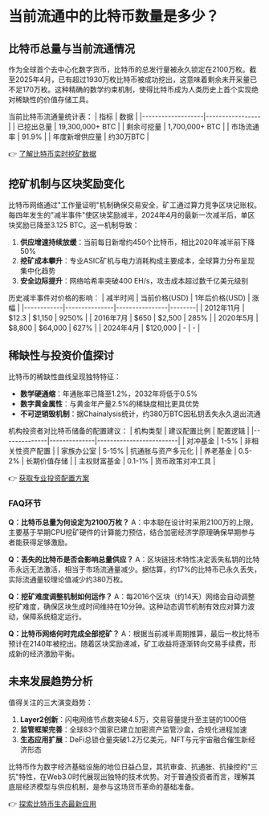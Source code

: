 # 当前流通中的比特币数量是多少？

## 比特币总量与当前流通情况
作为全球首个去中心化数字货币，比特币的总发行量被永久锁定在2100万枚。截至2025年4月，已有超过1930万枚比特币被成功挖出，这意味着剩余未开采量已不足170万枚。这种精确的数学约束机制，使得比特币成为人类历史上首个实现绝对稀缺性的价值存储工具。

当前比特币流通量统计表：
| 指标              | 数据            |
|-------------------|-----------------|
| 已挖出总量        | 19,300,000+ BTC |
| 剩余可挖量        | 1,700,000+ BTC  |
| 市场流通率        | 91.9%           |
| 年度新增供应量    | 约30万BTC       |

👉 [了解比特币实时挖矿数据](https://bit.ly/okx_welcome)

## 挖矿机制与区块奖励变化
比特币网络通过"工作量证明"机制确保交易安全，矿工通过算力竞争区块记账权。每四年发生的"减半事件"使区块奖励减半，2024年4月的最新一次减半后，单区块奖励已降至3.125 BTC。这一机制导致：

1. **供应增速持续放缓**：当前每日新增约450个比特币，相比2020年减半前下降50%
2. **挖矿成本攀升**：专业ASIC矿机与电力消耗构成主要成本，全球算力分布呈现集中化趋势
3. **安全边际提升**：网络哈希率突破400 EH/s，攻击成本超过数千亿美元级别

历史减半事件对价格的影响：
| 减半时间   | 当前价格(USD) | 1年后价格(USD) | 涨幅   |
|------------|---------------|----------------|--------|
| 2012年11月 | $12.3         | $1,150         | 9250%  |
| 2016年7月  | $650          | $2,500         | 285%   |
| 2020年5月  | $8,800        | $64,000        | 627%   |
| 2024年4月  | $120,000      | -              | -      |

## 稀缺性与投资价值探讨
比特币的稀缺性曲线呈现独特特征：
- **数学硬通缩**：年通胀率已降至1.2%，2032年将低于0.5%
- **数字黄金属性**：与黄金年产量2.5%的稀缺度相比更具优势
- **不可逆销毁机制**：据Chainalysis统计，约380万BTC因私钥丢失永久退出流通

机构投资者对比特币储备的配置建议：
| 机构类型     | 建议配置比例 | 配置逻辑                |
|--------------|--------------|-------------------------|
| 对冲基金     | 1-5%         | 非相关性资产配置        |
| 家族办公室   | 5-15%        | 抗通胀与资产多元化      |
| 养老基金     | 0.5-2%       | 长期价值存储            |
| 主权财富基金 | 0.1-1%       | 货币政策对冲工具        |

👉 [获取专业投资配置方案](https://bit.ly/okx_welcome)

### FAQ环节
**Q：比特币总量为何设定为2100万枚？**
A：中本聪在设计时采用2100万的上限，主要基于早期CPU挖矿硬件的计算能力预估，结合加密经济学原理确保早期参与者能获得足够激励。

**Q：丢失的比特币是否会影响总量供应？**
A：区块链技术特性决定丢失私钥的比特币永远无法激活，相当于市场流通量减少。据估算，约17%的比特币已永久丢失，实际流通量较理论值减少约380万枚。

**Q：挖矿难度调整机制如何运作？**
A：每2016个区块（约14天）网络会自动调整挖矿难度，确保区块生成时间维持在10分钟。这种动态调节机制有效应对算力波动，保障系统稳定运行。

**Q：比特币网络何时完成全部挖矿？**
A：根据当前减半周期推算，最后一枚比特币预计在2140年被挖出。随着区块奖励递减，矿工收益将逐渐转向交易手续费，形成新的经济激励平衡。

## 未来发展趋势分析
值得关注的三大演变趋势：
1. **Layer2创新**：闪电网络节点数突破4.5万，交易容量提升至主链的1000倍
2. **监管框架完善**：全球83个国家已建立加密资产监管沙盒，合规化进程加速
3. **生态应用扩展**：DeFi总锁仓量突破1.2万亿美元，NFT与元宇宙融合催生新经济形态

比特币作为数字经济基础设施的地位日益凸显，其抗审查、抗通胀、抗操控的"三抗"特性，在Web3.0时代展现出独特的技术优势。对于普通投资者而言，理解其底层经济模型与供应机制，是参与这场货币革命的基础准备。

👉 [探索比特币生态最新应用](https://bit.ly/okx_welcome)